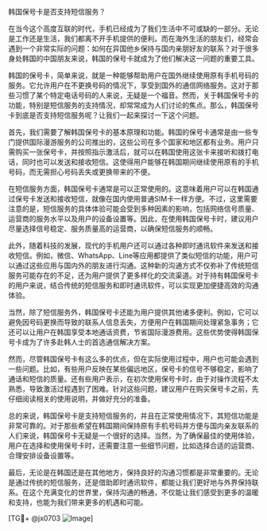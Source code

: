 韩国保号卡是否支持短信服务？

在当今这个高度互联的时代，手机已经成为了我们生活中不可或缺的一部分。无论是工作还是生活，我们都离不开手机提供的便利。而在海外生活的朋友们，经常会遇到一个非常实际的问题：如何在异国他乡保持与国内亲朋好友的联系？对于很多身处韩国的中国朋友来说，韩国的保号卡就成为了他们解决这一问题的重要工具。

韩国的保号卡，简单来说，就是一种能够帮助用户在国外继续使用原有手机号码的服务。它允许用户在不更换号码的情况下，享受到国外的通信网络服务。这对于那些习惯了某个特定电话号码的人来说，无疑是一个福音。然而，关于韩国保号卡的功能，特别是短信服务的支持情况，却常常成为人们讨论的焦点。那么，韩国保号卡到底是否支持短信服务呢？让我们一起来探讨一下这个问题。

首先，我们需要了解韩国保号卡的基本原理和功能。韩国的保号卡通常是由一些专门提供国际漫游服务的公司推出的，这些公司在多个国家和地区都有业务。用户只需购买一张保号卡，并按照指示激活后，就可以在韩国使用这张卡来接听和拨打电话，同时也可以发送和接收短信。这使得用户能够在韩国期间继续使用原有的手机号码，而无需担心号码丢失或更换带来的不便。

在短信服务方面，韩国保号卡通常是可以正常使用的。这意味着用户可以在韩国通过保号卡发送和接收短信，就像在国内使用普通SIM卡一样方便。不过，这里需要注意的是，短信服务的具体体验可能会受到多种因素的影响，包括网络信号质量、运营商的服务水平以及用户的设备设置等。因此，在使用韩国保号卡时，建议用户尽量选择信号稳定、服务质量高的运营商，以确保短信服务的顺畅。

此外，随着科技的发展，现代的手机用户还可以通过各种即时通讯软件来发送和接收短信。例如，微信、WhatsApp、Line等应用都提供了类似短信的功能，用户可以通过这些应用与国内外的朋友进行沟通。这种新的沟通方式不仅弥补了传统短信服务可能存在的不足，还为用户提供了更多样化的交流渠道。对于持有韩国保号卡的用户来说，结合传统的短信服务和即时通讯软件，可以实现更加便捷高效的沟通体验。

当然，除了短信服务外，韩国保号卡还能为用户提供其他诸多便利。例如，它可以避免因号码更换而导致的联系人信息丢失，方便用户在韩国期间处理紧急事务；它还可以让用户在韩国享受本地通话资费，节省国际漫游费用。这些优势使得韩国保号卡成为了许多赴韩人士的首选通信解决方案。

然而，尽管韩国保号卡有这么多的优点，但在实际使用过程中，用户也可能会遇到一些问题。比如，有些用户反映在某些偏远地区，保号卡的信号不够稳定，影响了通话和短信的质量。还有些用户表示，在初次使用保号卡时，由于对操作流程不太熟悉，导致激活过程遇到了困难。针对这些问题，建议用户在购买保号卡之前，先仔细阅读相关的使用说明，并做好充分的准备。

总的来说，韩国保号卡是支持短信服务的，并且在正常使用情况下，其短信功能是非常可靠的。对于那些希望在韩国期间保持原有手机号码并方便与国内亲友联系的人们来说，韩国保号卡无疑是一个很好的选择。当然，为了确保最佳的使用体验，用户在选择和使用保号卡时，还需要注意一些细节问题，比如选择合适的运营商、合理安排设备设置等。

最后，无论是在韩国还是在其他地方，保持良好的沟通习惯都是非常重要的。无论是通过传统的短信服务，还是借助即时通讯软件，都能让我们更好地与外界保持联系。在这个充满变化的世界里，保持沟通的畅通，不仅能让我们感受到更多的温暖和支持，也能为我们带来更多的机遇和可能。

[TG💪+ @jx0703 ![Image](https://github.com/user-attachments/assets/dbca1d08-cadb-493c-b0ec-ad6f7a83f270)]